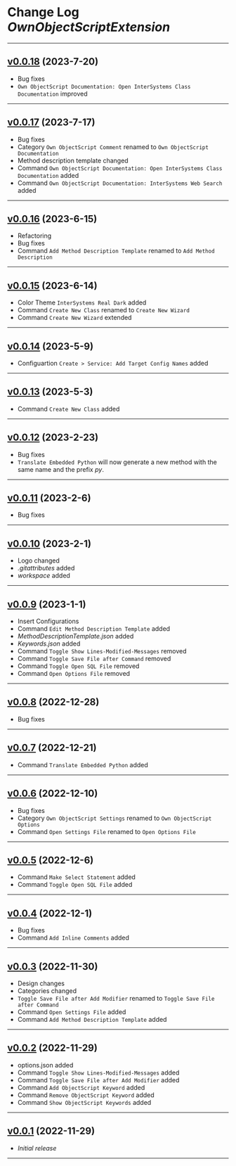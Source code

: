 # Change Log _OwnObjectScriptExtension_

---

## [v0.0.18](https://github.com/phil1436/ownobjectscriptextension/tree/0.0.18) (2023-7-20)

-   Bug fixes
-   `Own ObjectScript Documentation: Open InterSystems Class Documentation` improved

---

## [v0.0.17](https://github.com/phil1436/ownobjectscriptextension/tree/0.0.17) (2023-7-17)

-   Bug fixes
-   Category `Own ObjectScript Comment` renamed to `Own ObjectScript Documentation`
-   Method description template changed
-   Command `Own ObjectScript Documentation: Open InterSystems Class Documentation` added
-   Command `Own ObjectScript Documentation: InterSystems Web Search` added

---

## [v0.0.16](https://github.com/phil1436/ownobjectscriptextension/tree/0.0.16) (2023-6-15)

-   Refactoring
-   Bug fixes
-   Command `Add Method Description Template` renamed to `Add Method Description`

---

## [v0.0.15](https://github.com/phil1436/ownobjectscriptextension/tree/0.0.15) (2023-6-14)

-   Color Theme `InterSystems Real Dark` added
-   Command `Create New Class` renamed to `Create New Wizard`
-   Command `Create New Wizard` extended

---

## [v0.0.14](https://github.com/phil1436/ownobjectscriptextension/tree/0.0.14) (2023-5-9)

-   Configuartion `Create > Service: Add Target Config Names` added

---

## [v0.0.13](https://github.com/phil1436/ownobjectscriptextension/tree/0.0.13) (2023-5-3)

-   Command `Create New Class` added

---

## [v0.0.12](https://github.com/phil1436/ownobjectscriptextension/tree/0.0.12) (2023-2-23)

-   Bug fixes
-   `Translate Embedded Python` will now generate a new method with the same name and the prefix _py_.

---

## [v0.0.11](https://github.com/phil1436/ownobjectscriptextension/tree/0.0.11) (2023-2-6)

-   Bug fixes

---

## [v0.0.10](https://github.com/phil1436/ownobjectscriptextension/tree/0.0.10) (2023-2-1)

-   Logo changed
-   _.gitattributes_ added
-   _workspace_ added

---

## [v0.0.9](https://github.com/phil1436/ownobjectscriptextension/tree/0.0.9) (2023-1-1)

-   Insert Configurations
-   Command `Edit Method Description Template` added
-   _MethodDescriptionTemplate.json_ added
-   _Keywords.json_ added
-   Command `Toggle Show Lines-Modified-Messages` removed
-   Command `Toggle Save File after Command` removed
-   Command `Toggle Open SQL File` removed
-   Command `Open Options File` removed

---

## [v0.0.8](https://github.com/phil1436/ownobjectscriptextension/tree/0.0.8) (2022-12-28)

-   Bug fixes

---

## [v0.0.7](https://github.com/phil1436/ownobjectscriptextension/tree/0.0.7) (2022-12-21)

-   Command `Translate Embedded Python` added

---

## [v0.0.6](https://github.com/phil1436/ownobjectscriptextension/tree/0.0.6) (2022-12-10)

-   Bug fixes
-   Category `Own ObjectScript Settings` renamed to `Own ObjectScript Options`
-   Command `Open Settings File` renamed to `Open Options File`

---

## [v0.0.5](https://github.com/phil1436/ownobjectscriptextension/tree/0.0.5) (2022-12-6)

-   Command `Make Select Statement` added
-   Command `Toggle Open SQL File` added

---

## [v0.0.4](https://github.com/phil1436/ownobjectscriptextension/tree/0.0.4) (2022-12-1)

-   Bug fixes
-   Command `Add Inline Comments` added

---

## [v0.0.3](https://github.com/phil1436/ownobjectscriptextension/tree/0.0.3) (2022-11-30)

-   Design changes
-   Categories changed
-   `Toggle Save File after Add Modifier` renamed to `Toggle Save File after Command`
-   Command `Open Settings File` added
-   Command `Add Method Description Template` added

---

## [v0.0.2](https://github.com/phil1436/ownobjectscriptextension/tree/0.0.2) (2022-11-29)

-   options.json added
-   Command `Toggle Show Lines-Modified-Messages` added
-   Command `Toggle Save File after Add Modifier` added
-   Command `Add ObjectScript Keyword` added
-   Command `Remove ObjectScript Keyword` added
-   Command `Show ObjectScript Keywords` added

---

## [v0.0.1](https://github.com/phil1436/ownobjectscriptextension/tree/0.0.1) (2022-11-29)

-   _Initial release_

---
